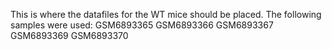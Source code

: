 This is where the datafiles for the WT mice should be placed. The following samples were used:
GSM6893365
GSM6893366
GSM6893367
GSM6893369
GSM6893370
